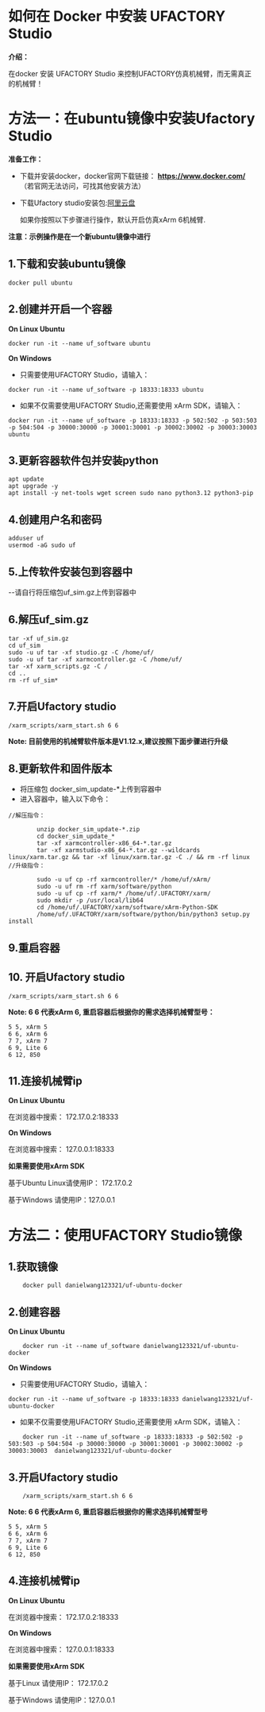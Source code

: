 # 如何在 Docker 中安装 UFACTORY Studio

**介绍：**

在docker 安装 UFACTORY Studio 来控制UFACTORY仿真机械臂，而无需真正的机械臂！

# 方法一：在ubuntu镜像中安装Ufactory Studio



**准备工作：**

* 下载并安装docker，docker官网下载链接： **https://www.docker.com/** （若官网无法访问，可找其他安装方法）

* 下载Ufactory studio安装包:[阿里云盘 ](https://www.alipan.com/drive/file/all/66cee7917c8111d68cca4118a179b34daa725ec7)

  如果你按照以下步骤进行操作，默认开启仿真xArm 6机械臂.

**注意：示例操作是在一个新ubuntu镜像中进行**

## 1.下载和安装ubuntu镜像

```
docker pull ubuntu
```

## 2.创建并开启一个容器
**On Linux Ubuntu**

```
docker run -it --name uf_software ubuntu
```
**On Windows**

* 只需要使用UFACTORY Studio，请输入：
```
docker run -it --name uf_software -p 18333:18333 ubuntu
```
* 如果不仅需要使用UFACTORY Studio,还需要使用 xArm SDK，请输入：
```
docker run -it --name uf_software -p 18333:18333 -p 502:502 -p 503:503 -p 504:504 -p 30000:30000 -p 30001:30001 -p 30002:30002 -p 30003:30003  ubuntu
```

## 3.更新容器软件包并安装python
```
apt update 
apt upgrade -y 
apt install -y net-tools wget screen sudo nano python3.12 python3-pip
```
## 4.创建用户名和密码
```
adduser uf 
usermod -aG sudo uf 
```
## 5.上传软件安装包到容器中
--请自行将压缩包uf_sim.gz上传到容器中

## 6.解压uf_sim.gz

```
tar -xf uf_sim.gz 
cd uf_sim
sudo -u uf tar -xf studio.gz -C /home/uf/ 
sudo -u uf tar -xf xarmcontroller.gz -C /home/uf/ 
tar -xf xarm_scripts.gz -C / 
cd .. 
rm -rf uf_sim* 
```
## 7.开启Ufactory studio
```
/xarm_scripts/xarm_start.sh 6 6
```

**Note: 目前使用的机械臂软件版本是V1.12.x,建议按照下面步骤进行升级**

## 8.更新软件和固件版本

* 将压缩包 docker_sim_update-*上传到容器中
* 进入容器中，输入以下命令：
```
//解压指令：

        unzip docker_sim_update-*.zip
        cd docker_sim_update_*
        tar -xf xarmcontroller-x86_64-*.tar.gz
        tar -xf xarmstudio-x86_64-*.tar.gz --wildcards linux/xarm.tar.gz && tar -xf linux/xarm.tar.gz -C ./ && rm -rf linux
//升级指令：

        sudo -u uf cp -rf xarmcontroller/* /home/uf/xArm/
        sudo -u uf rm -rf xarm/software/python
        sudo -u uf cp -rf xarm/* /home/uf/.UFACTORY/xarm/
        sudo mkdir -p /usr/local/lib64
        cd /home/uf/.UFACTORY/xarm/software/xArm-Python-SDK
        /home/uf/.UFACTORY/xarm/software/python/bin/python3 setup.py install
```

## 9.重启容器

## 10. 开启Ufactory studio

```
/xarm_scripts/xarm_start.sh 6 6
```

**Note: 6 6 代表xArm 6, 重启容器后根据你的需求选择机械臂型号：**

```
5 5, xArm 5
6 6, xArm 6
7 7, xArm 7
6 9, Lite 6
6 12, 850
```

## 11.连接机械臂ip
**On Linux Ubuntu**

在浏览器中搜索： 172.17.0.2:18333

**On Windows**

在浏览器中搜索： 127.0.0.1:18333

**如果需要使用xArm SDK**

基于Ubuntu Linux请使用IP： 172.17.0.2

基于Windows 请使用IP：127.0.0.1



# 方法二：使用UFACTORY Studio镜像



## 1.获取镜像
```
    docker pull danielwang123321/uf-ubuntu-docker
```

## 2.创建容器

**On Linux Ubuntu**

```
    docker run -it --name uf_software danielwang123321/uf-ubuntu-docker
```

**On Windows**

* 只需要使用UFACTORY Studio，请输入：
```
docker run -it --name uf_software -p 18333:18333 danielwang123321/uf-ubuntu-docker
```

* 如果不仅需要使用UFACTORY Studio,还需要使用 xArm SDK，请输入：
```
    docker run -it --name uf_software -p 18333:18333 -p 502:502 -p 503:503 -p 504:504 -p 30000:30000 -p 30001:30001 -p 30002:30002 -p 30003:30003  danielwang123321/uf-ubuntu-docker

```

## 3.开启Ufactory studio

```
    /xarm_scripts/xarm_start.sh 6 6
```

**Note: 6 6 代表xArm 6, 重启容器后根据你的需求选择机械臂型号**

```
5 5, xArm 5
6 6, xArm 6
7 7, xArm 7
6 9, Lite 6
6 12, 850
```


## 4.连接机械臂ip

**On Linux Ubuntu**

在浏览器中搜索： 172.17.0.2:18333

**On Windows**

在浏览器中搜索： 127.0.0.1:18333

**如果需要使用xArm SDK**

基于Linux 请使用IP： 172.17.0.2

基于Windows 请使用IP：127.0.0.1